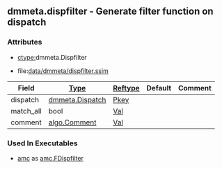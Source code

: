## dmmeta.dispfilter - Generate filter function on dispatch


### Attributes
<a href="#attributes"></a>
<!-- dev.mdmark  mdmark:MDSECTION  state:BEG_AUTO  param:Attributes -->
* [ctype:](/txt/ssimdb/dmmeta/ctype.md)dmmeta.Dispfilter

* file:[data/dmmeta/dispfilter.ssim](/data/dmmeta/dispfilter.ssim)

|Field|[Type](/txt/ssimdb/dmmeta/ctype.md)|[Reftype](/txt/ssimdb/dmmeta/reftype.md)|Default|Comment|
|---|---|---|---|---|
|dispatch|[dmmeta.Dispatch](/txt/ssimdb/dmmeta/dispatch.md)|[Pkey](/txt/exe/amc/reftypes.md#pkey)|||
|match_all|bool|[Val](/txt/exe/amc/reftypes.md#val)|||
|comment|[algo.Comment](/txt/protocol/algo/Comment.md)|[Val](/txt/exe/amc/reftypes.md#val)|||

<!-- dev.mdmark  mdmark:MDSECTION  state:END_AUTO  param:Attributes -->

### Used In Executables
<a href="#used-in-executables"></a>
<!-- dev.mdmark  mdmark:MDSECTION  state:BEG_AUTO  param:ImdbUses -->

* [amc](/txt/exe/amc/internals.md) as [amc.FDispfilter](/txt/exe/amc/internals.md#amc-fdispfilter)

<!-- dev.mdmark  mdmark:MDSECTION  state:END_AUTO  param:ImdbUses -->

